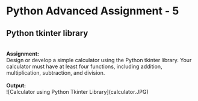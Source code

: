 <h1>Python Advanced Assignment - 5</h1>
<h2> Python tkinter library</h2> 
</br>
<b>Assignment:</b></br>
Design or develop a simple calculator using the Python tkinter library. Your calculator must have at least four functions, including addition, multiplication, subtraction, and division.</br></br>
<b>Output:</b></br>
![Calculator using Python Tkinter Library](calculator.JPG)